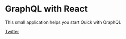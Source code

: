 # GraphQL with React

This small application helps you start Quick with QraphQL


[Twitter](https://twitter.com/Ckinkabher)
